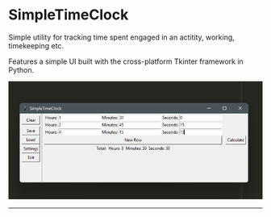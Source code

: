 # SimpleTimeClock
Simple utility for tracking time spent engaged in an actitity, working, timekeeping etc.

Features a simple UI built with the cross-platform Tkinter framework in Python.

![image](https://github.com/toomeyDev/SimpleTimeClock/blob/main/simpletimeclock-screenshot1.png?raw=true)
<hr>
